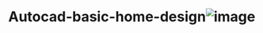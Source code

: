 # Autocad-basic-home-design![image](https://user-images.githubusercontent.com/106726453/171578272-b7ce968c-9610-4c11-99e3-dec9d6c732e0.png)

